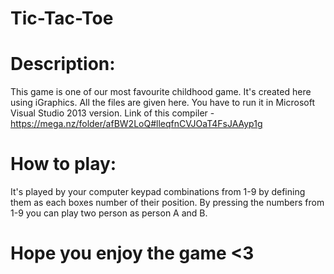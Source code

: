 # Tic-Tac-Toe

# Description:
This game is one of our most favourite childhood game. It's created here using iGraphics. All the files are given here. You have to run it in Microsoft Visual Studio 2013 version.
Link of this compiler - https://mega.nz/folder/afBW2LoQ#lleqfnCVJOaT4FsJAAyp1g

# How to play:
It's played by your computer keypad combinations from 1-9 by defining them as each boxes number of their position. By pressing the numbers from 1-9 you can play two person as person A and B. 



#                                   Hope you enjoy the game <3 
